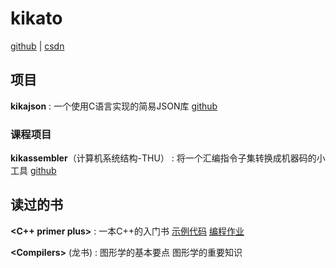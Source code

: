 # kikato
[github](https://github.com/kikato2022) | [csdn](https://blog.csdn.net/weixin_40064300)


## 项目

**kikajson** : 一个使用C语言实现的简易JSON库 [github](https://github.com/kikato2022/kikajson)

### 课程项目
**kikassembler**（计算机系统结构-THU） :  将一个汇编指令子集转换成机器码的小工具 [github](https://github.com/kikato2022/kikassembler)



## 读过的书
**<C++ primer plus>** : 一本C++的入门书 [示例代码](https://github.com/kikato2022/-Cpp-Primer-Plus-Example-Code) [编程作业](https://github.com/kikato2022/Cpp-Primer-Plus-exercise)

**<Compilers\>** (龙书) : 
图形学的基本要点
图形学的重要知识
